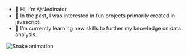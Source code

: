 - 👋 Hi, I’m @Nedinator
- 👀 In the past, I was interested in fun projects primarily created in javascript. 
- 🌱 I’m currently learning new skills to further my knowledge on data analysis.

<!---
Nedinator/Nedinator is a ✨ special ✨ repository because its `README.md` (this file) appears on your GitHub profile.
You can click the Preview link to take a look at your changes.
--->

![Snake animation](https://github.com/thepiyushmalhotra/thepiyushmalhotra/blob/output/github-contribution-grid-snake.svg)
